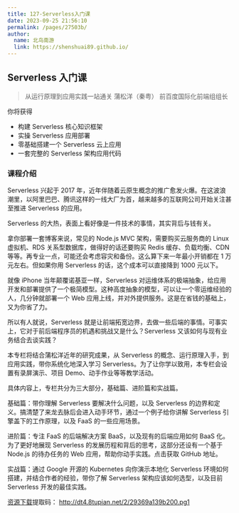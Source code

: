 ```yaml
---
title: 127-Serverless入门课
date: 2023-09-25 21:56:10
permalink: /pages/27503b/
author: 
  name: 北鸟南游
  link: https://shenshuai89.github.io/
---
```

## Serverless 入门课

> 从运行原理到应用实践一站通关
> 蒲松洋（秦粤）  前百度国际化前端组组长

你将获得

- 构建 Serverless 核心知识框架
- 实操 Serverless 应用部署
- 零基础搭建一个 Serverless 云上应用
- 一套完整的 Serverless 架构应用代码

### 课程介绍

Serverless 兴起于 2017 年，近年伴随着云原生概念的推广愈发火爆。在这波浪潮里，以阿里巴巴、腾讯这样的一线大厂为首，越来越多的互联网公司开始关注甚至推进 Serverless 的应用。

Serverless 的大热，表面上看好像是一件技术的事情，其实背后与钱有关。

拿你部署一套博客来说，常见的 Node.js MVC 架构，需要购买云服务商的 Linux 虚拟机、RDS 关系型数据库，做得好的话还要购买 Redis 缓存、负载均衡、CDN 等等。再专业一点，可能还会考虑容灾和备份。这么算下来一年最小开销都在 1 万元左右。但如果你用 Serverless 的话，这个成本可以直接降到 1000 元以下。

就像 iPhone 当年颠覆诺基亚一样，Serverless 对运维体系的极端抽象，给应用开发和部署提供了一个极简模型。这种高度抽象的模型，可以让一个零运维经验的人，几分钟就部署一个 Web 应用上线，并对外提供服务。这是在省钱的基础上，又为你省了力。

所以有人就说，Serverless 就是让前端拓宽边界，去做一些后端的事情。可事实上，它对于前后端程序员的机遇和挑战又是什么？Serverless 又该如何与现有业务结合去谈实践？

本专栏将结合蒲松洋近年的研究成果，从 Serverless 的概念、运行原理入手，到应用实践，带你系统化地深入学习 Serverless。为了让你学以致用，本专栏会设置有录屏演示、项目 Demo、动手作业等等教学活动。

具体内容上，专栏共分为三大部分，基础篇、进阶篇和实战篇。

基础篇：带你理解 Serverless 要解决什么问题，以及 Serverless 的边界和定义。搞清楚了来龙去脉后会进入动手环节，通过一个例子给你讲解 Serverless 引擎盖下的工作原理，以及 FaaS 的一些应用场景。

进阶篇：专注 FaaS 的后端解决方案 BaaS，以及现有的后端应用如何 BaaS 化。为了更好地展现 Serverless 的发展历程和背后的思考，这部分还设有一个基于 Node.js 的待办任务的 Web 应用，帮助你动手实践。点击获取 GitHub 地址。

实战篇：通过 Google 开源的 Kubernetes 向你演示本地化 Serverless 环境如何搭建，并结合作者的经验，带你了解 Serverless 架构应该如何选型，以及目前 Serverless 开发的最佳实践。

[资源下载](https://pan.baidu.com/s/1mJbjDwvtxpI3zutNso4Kqw)提取码：	http://dt4.8tupian.net/2/29369a139b200.pg1
